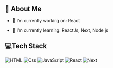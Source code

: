 ## 💫 About Me

- 🔭 I’m currently working on:
  React
  
- 🌱 I’m currently learning:
  ReactJs, Next, Node js

## 💻Tech Stack
<p>
  <img alt="HTML" src="https://img.shields.io/badge/HTML-E34F26?logo=html5&logoColor=white&style=for-the-badge" />
  <img alt="Css" src="https://img.shields.io/badge/CSS-1572B6?logo=css3&logoColor=white&style=for-the-badge" />
  <img alt="JavaScript" src="https://img.shields.io/badge/JavaScript-F7DF1E?logo=javascript&logoColor=white&style=for-the-badge" />
  <img alt="React" src="https://img.shields.io/badge/React-61DAFB?logo=react&logoColor=white&style=for-the-badge" />
  <img alt="Next" src="https://img.shields.io/badge/React-61DAFB?logo=react&logoColor=white&style=for-the-badge" />
</p>
